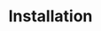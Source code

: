 ---
title: Installation
show_read_time: false
show_toc: false
canonical_url: 'https://docs.projectcalico.org/v3.9/getting-started/bare-metal/installation/index'
---